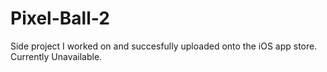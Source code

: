 # Pixel-Ball-2
Side project I worked on and succesfully uploaded onto the iOS app store. Currently Unavailable. 
